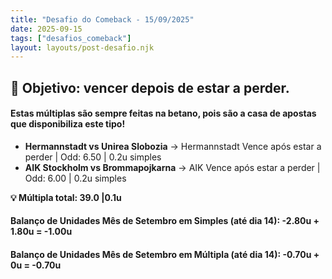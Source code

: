 ```yaml
---
title: "Desafio do Comeback - 15/09/2025"
date: 2025-09-15
tags: ["desafios_comeback"]
layout: layouts/post-desafio.njk
---
```


## 🎯 Objetivo: vencer depois de estar a perder.

#### Estas múltiplas são sempre feitas na betano, pois são a casa de apostas que disponibiliza este tipo!

- **Hermannstadt vs Unirea Slobozia** → Hermannstadt Vence após estar a perder | Odd: 6.50 | 0.2u simples  
- **AIK Stockholm vs Brommapojkarna** → AIK Vence após estar a perder | Odd: 6.00 | 0.2u simples  

**💡 Múltipla total: 39.0 |0.1u**  

#### Balanço de Unidades Mês de Setembro em Simples (até dia 14): -2.80u + 1.80u = -1.00u
#### Balanço de Unidades Mês de Setembro em Múltipla (até dia 14): -0.70u + 0u = -0.70u